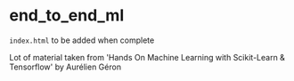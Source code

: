 # end_to_end_ml
`index.html` to be added when complete

Lot of material taken from 'Hands On Machine Learning with Scikit-Learn &amp; Tensorflow' by Aurélien Géron
